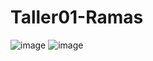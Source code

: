 # Taller01-Ramas
![image](https://github.com/JulissaMC/Taller01-Ramas/assets/108085022/1ff7fce8-9ddd-4352-a627-4ff51c1cec68)
![image](https://github.com/JulissaMC/Taller01-Ramas/assets/127260680/974b5d9b-d0b2-494f-a370-32c0ff77f506)